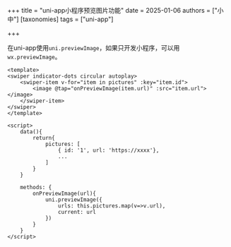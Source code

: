 +++
title = "uni-app小程序预览图片功能"
date = 2025-01-06
authors = ["小中"]
[taxonomies]
tags = ["uni-app"]

+++

在uni-app使用`uni.previewImage`，如果只开发小程序，可以用`wx.previewImage`。

```vue
<template>
<swiper indicator-dots circular autoplay>
	<swiper-item v-for="item in pictures" :key="item.id">
		<image @tap="onPreviewImage(item.url)" :src="item.url"></image>
	</swiper-item>
</swiper>
</template>

<script>
	data(){
		return{
			pictures: [
				{ id: '1', url: 'https://xxxx'},
				...
			]
		}
	}

	methods: {
		onPreviewImage(url){
			uni.previewImage({
				urls: this.pictures.map(v=>v.url),
				current: url
			})
		}
	}
</script>

```
